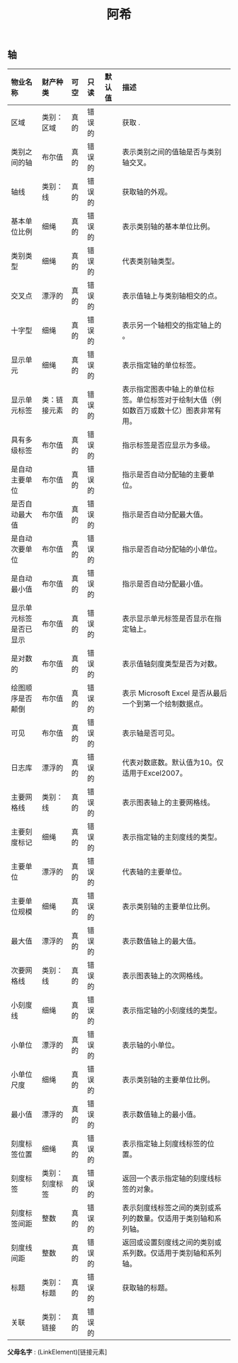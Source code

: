 ﻿---
title: 阿希
second_title: Aspose.Cells Cloud Documen
type: docs
url: /zh/specification/model/axis/
description: Aspose.Cells 云模型规范：轴。轻松处理 Excel 和其他电子表格文档，具有打开、生成、编辑、拆分、合并、比较和转换等功能
weight: 50
---
## **轴**

 

|物业名称|财产种类|可空|只读|默认值|描述|
|:- |:- |:- |:- |:- |:- |
|区域|类别：区域|真的|错误的||获取 .|
|类别之间的轴|布尔值|真的|错误的||表示类别之间的值轴是否与类别轴交叉。|
|轴线|类别：线|真的|错误的||获取轴的外观。|
|基本单位比例|细绳|真的|错误的||表示类别轴的基本单位比例。|
|类别类型|细绳|真的|错误的||代表类别轴类型。|
|交叉点|漂浮的|真的|错误的||表示值轴上与类别轴相交的点。|
|十字型|细绳|真的|错误的||表示另一个轴相交的指定轴上的 。|
|显示单元|细绳|真的|错误的||表示指定轴的单位标签。|
|显示单元标签|类：链接元素|真的|错误的||表示指定图表中轴上的单位标签。单位标签对于绘制大值（例如数百万或数十亿）图表非常有用。|
|具有多级标签|布尔值|真的|错误的||指示标签是否应显示为多级。|
|是自动主要单位|布尔值|真的|错误的||指示是否自动分配轴的主要单位。|
|是否自动最大值|布尔值|真的|错误的||指示是否自动分配最大值。|
|是自动次要单位|布尔值|真的|错误的||指示是否自动分配轴的小单位。|
|是自动最小值|布尔值|真的|错误的||指示是否自动分配最小值。|
|显示单元标签是否已显示|布尔值|真的|错误的||表示显示单元标签是否显示在指定轴上。|
|是对数的|布尔值|真的|错误的||表示值轴刻度类型是否为对数。|
|绘图顺序是否颠倒|布尔值|真的|错误的||表示 Microsoft Excel 是否从最后一个到第一个绘制数据点。|
|可见|布尔值|真的|错误的||表示轴是否可见。|
|日志库|漂浮的|真的|错误的||代表对数底数。默认值为10。仅适用于Excel2007。|
|主要网格线|类别：线|真的|错误的||表示图表轴上的主要网格线。|
|主要刻度标记|细绳|真的|错误的||表示指定轴的主刻度线的类型。|
|主要单位|漂浮的|真的|错误的||代表轴的主要单位。|
|主要单位规模|细绳|真的|错误的||表示类别轴的主要单位比例。|
|最大值|漂浮的|真的|错误的||表示数值轴上的最大值。|
|次要网格线|类别：线|真的|错误的||表示图表轴上的次网格线。|
|小刻度线|细绳|真的|错误的||表示指定轴的小刻度线的类型。|
|小单位|漂浮的|真的|错误的||表示轴的小单位。|
|小单位尺度|细绳|真的|错误的||表示类别轴的主要单位比例。|
|最小值|漂浮的|真的|错误的||表示数值轴上的最小值。|
|刻度标签位置|细绳|真的|错误的||表示指定轴上刻度线标签的位置。|
|刻度标签|类别：刻度标签|真的|错误的||返回一个表示指定轴的刻度线标签的对象。|
|刻度标签间距|整数|真的|错误的||表示刻度线标签之间的类别或系列的数量。仅适用于类别轴和系列轴。|
|刻度线间距|整数|真的|错误的||返回或设置刻度线之间的类别或系列数。仅适用于类别轴和系列轴。|
|标题|类别：标题|真的|错误的||获取轴的标题。|
|关联|类别：链接|真的|错误的|||

**父母名字** : (LinkElement)[链接元素]